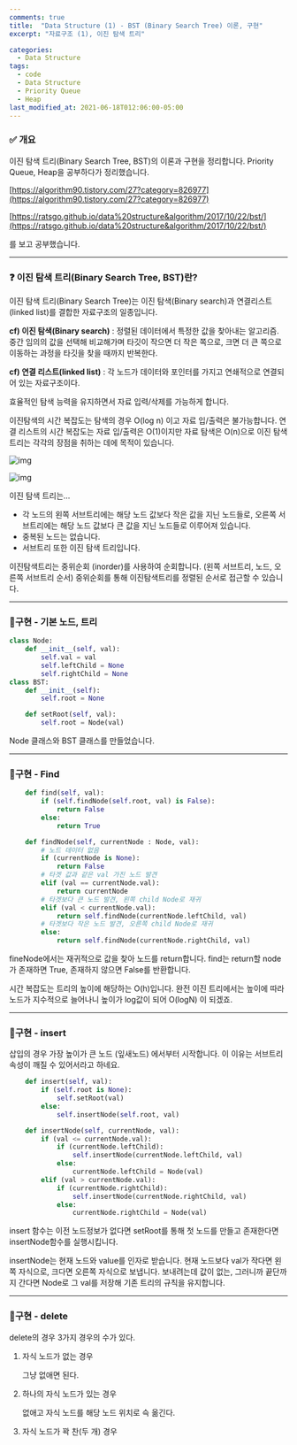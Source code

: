 ```yaml
---
comments: true
title:  "Data Structure (1) - BST (Binary Search Tree) 이론, 구현"
excerpt: "자료구조 (1), 이진 탐색 트리"

categories:
  - Data Structure
tags:
  - code
  - Data Structure
  - Priority Queue
  - Heap
last_modified_at: 2021-06-18T012:06:00-05:00
---
```


### ✅ 개요

 이진 탐색 트리(Binary Search Tree, BST)의 이론과 구현을 정리합니다. Priority Queue, Heap을 공부하다가 정리했습니다.

[https://algorithm90.tistory.com/27?category=826977](https://algorithm90.tistory.com/27?category=826977) 

[https://ratsgo.github.io/data%20structure&algorithm/2017/10/22/bst/](https://ratsgo.github.io/data%20structure&algorithm/2017/10/22/bst/)

를 보고 공부했습니다.

---

### ❓ 이진 탐색 트리(Binary Search Tree, BST)란?

 이진 탐색 트리(Binary Search Tree)는 이진 탐색(Binary search)과 연결리스트(linked list)를 결합한 자료구조의 일종입니다.

**cf) 이진 탐색(Binary search)** : 정렬된 데이터에서 특정한 값을 찾아내는 알고리즘. 중간 임의의 값을 선택해 비교해가며 타깃이 작으면 더 작은 쪽으로, 크면 더 큰 쪽으로 이동하는 과정을 타깃을 찾을 때까지 반복한다.

**cf) 연결 리스트(linked list)** : 각 노드가 데이터와 포인터를 가지고 연쇄적으로 연결되어 있는 자료구조이다.

 효율적인 탐색 능력을 유지하면서 자료 입력/삭제를 가능하게 합니다.

 이진탐색의 시간 복잡도는 탐색의 경우 O(log n) 이고 자료 입/출력은 불가능합니다. 연결 리스트의 시간 복잡도는 자료 입/출력은 O(1)이지만 자료 탐색은 O(n)으로 이진 탐색 트리는 각각의 장점을 취하는 데에 목적이 있습니다.

 ![img](https://i.imgur.com/nCYjtI7.png)

![img](https://i.imgur.com/SSusVoP.png)

이진 탐색 트리는...

- 각 노드의 왼쪽 서브트리에는 해당 노드 값보다 작은 값을 지닌 노드들로, 오른쪽 서브트리에는 해당 노드 값보다 큰 값을 지닌 노드들로 이루어져 있습니다.
- 중복된 노드는 없습니다.
- 서브트리 또한 이진 탐색 트리입니다. 

이진탐색트리는 중위순회 (inorder)를 사용하여 순회합니다. (왼쪽 서브트리, 노드, 오른쪽 서브트리 순서) 중위순회를 통해 이진탐색트리를 정렬된 순서로 접근할 수 있습니다.

---

### 🚩구현 - 기본 노드, 트리

```python
class Node:
    def __init__(self, val):
        self.val = val
        self.leftChild = None
        self.rightChild = None
class BST:
    def __init__(self):
        self.root = None

    def setRoot(self, val):
        self.root = Node(val)
```

Node 클래스와 BST 클래스를 만들었습니다.

---

### 🚩구현 - Find

```python
    def find(self, val):
        if (self.findNode(self.root, val) is False):
            return False
        else:
            return True

    def findNode(self, currentNode : Node, val):
        # 노드 데이터 없음
        if (currentNode is None):
            return False
        # 타겟 값과 같은 val 가진 노드 발견
        elif (val == currentNode.val):
            return currentNode
        # 타겟보다 큰 노드 발견, 왼쪽 child Node로 재귀
        elif (val < currentNode.val):
            return self.findNode(currentNode.leftChild, val)
        # 타겟보다 작은 노드 발견, 오른쪽 child Node로 재귀
        else:
            return self.findNode(currentNode.rightChild, val)
```

fineNode에서는 재귀적으로 값을 찾아 노드를 return합니다. find는 return할 node가 존재하면 True, 존재하지 않으면 False를 반환합니다.

시간 복잡도는 트리의 높이에 해당하는 O(h)입니다. 완전 이진 트리에서는 높이에 따라 노드가 지수적으로 늘어나니 높이가 log값이 되어 O(logN) 이 되겠죠.

---

### 🚩구현 - insert

삽입의 경우 가장 높이가 큰 노드 (잎새노드) 에서부터 시작합니다. 이 이유는 서브트리 속성이 깨질 수 있어서라고 하네요. 

```python
    def insert(self, val):
        if (self.root is None):
            self.setRoot(val)
        else:
            self.insertNode(self.root, val)

    def insertNode(self, currentNode, val):
        if (val <= currentNode.val):
            if (currentNode.leftChild):
                self.insertNode(currentNode.leftChild, val)
            else:
                currentNode.leftChild = Node(val)
        elif (val > currentNode.val):
            if (currentNode.rightChild):
                self.insertNode(currentNode.rightChild, val)
            else:
                currentNode.rightChild = Node(val)
```

insert 함수는 이전 노드정보가 없다면 setRoot를 통해 첫 노드를 만들고 존재한다면 insertNode함수를 실행시킵니다.

insertNode는 현재 노드와 value를 인자로 받습니다. 현재 노드보다 val가 작다면 왼쪽 자식으로, 크다면 오른쪽 자식으로 보냅니다. 보내려는데 값이 없는, 그러니까 끝단까지 간다면 Node로 그 val를 저장해 기존 트리의 규칙을 유지합니다.

---

### 🚩구현 - delete

 delete의 경우 3가지 경우의 수가 있다.

1. 자식 노드가 없는 경우

   그냥 없애면 된다.

2. 하나의 자식 노드가 있는 경우

   없애고 자식 노드를 해당 노드 위치로 슥 옮긴다.

3. 자식 노드가 꽉 찬(두 개) 경우

   